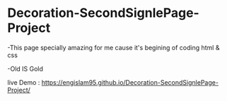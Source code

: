 # Decoration-SecondSignlePage-Project

-This page  specially amazing for me cause it's begining of coding html & css 

-Old IS Gold 

live Demo : https://engislam95.github.io/Decoration-SecondSignlePage-Project/
